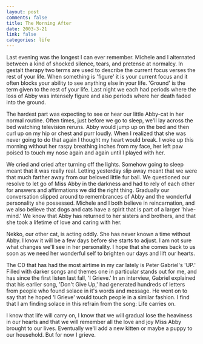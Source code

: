 ```yaml
--- 
layout: post
comments: false
title: The Morning After
date: 2003-3-21
link: false
categories: life
---
```

Last evening was the longest I can ever remember. Michele and I alternated between a kind of shocked silence, tears, and pretense at normalcy. In gestalt therapy two terms are used to describe the current focus verses the rest of your life. When something is 'figure' it is your current focus and it often blocks your ability to see anything else in your life. 'Ground' is the term given to the rest of your life. Last night we each had periods where the loss of Abby was intensely figure and also periods where her death faded into the ground.

The hardest part was expecting to see or hear our little Abby-cat in her normal routine. Often times, just before we go to sleep, we'll lay across the bed watching television reruns. Abby would jump up on the bed and then curl up on my hip or chest and purr loudly. When I realized that she was never going to do that again I thought my heart would break. I woke up this morning without her raspy breathing inches from my face, her left paw poised to touch my nose again and again until I played with her.

We cried and cried after turning off the lights. Somehow going to sleep meant that it was really real. Letting yesterday slip away meant that we were that much farther away from our beloved little fur ball. We questioned our resolve to let go of Miss Abby in the darkness and had to rely of each other for answers and affirmations we did the right thing. Gradually our conversation slipped around to remembrances of Abby and the wonderful personality she possessed. Michele and I both believe in reincarnation, and we also believe that dogs and cats have a spirit that is part of a larger 'hive-mind.' We know that Abby has returned to her sisters and brothers, and that she took a lifetime of love and caring with her.

Nekko, our other cat, is acting oddly. She has never known a time without Abby. I know it will be a few days before she starts to adjust. I am not sure what changes we'll see in her personality. I hope that she comes back to us soon as we need her wonderful self to brighten our days and lift our hearts.

The CD that has had the most airtime in my car lately is Peter Gabriel's 'UP.' Filled with darker songs and themes one in particular stands out for me, and has since the first listen last fall, 'I Grieve.' In an interview, Gabriel explained that his earlier song, 'Don't Give Up,' had generated hundreds of letters from people who found solace in it's words and message. He went on to say that he hoped 'I Grieve' would touch people in a similar fashion. I find that I am finding solace in this refrain from the song: Life carries on.

I know that life will carry on, I know that we will gradual lose the heaviness in our hearts and that we will remember all the love and joy Miss Abby brought to our lives. Eventually we'll add a new kitten or maybe a puppy to our household. But for now I grieve.
